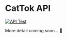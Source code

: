 # CatTok API
[![API Test](https://github.com/littlefunky/cattok/actions/workflows/api.js.yml/badge.svg)](https://github.com/littlefunky/cattok/actions/workflows/api.js.yml)

More detail coming soon... 🚀
